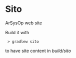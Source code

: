 # Sito
ArSysOp web site

Build it with 
```
 > gradlew sito
```
to have site content in _build/sito_
